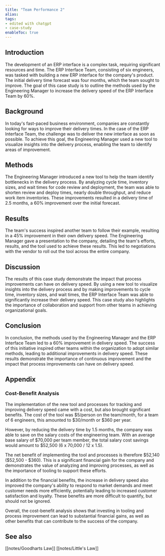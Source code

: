 ```yaml
---
title: "Team Performance 2"
alias:
tags:
- edited with chatgpt
- case-study
enableToc: true
---
```


## Introduction
The development of an ERP interface is a complex task, requiring significant resources and time. The ERP Interface Team, consisting of six engineers, was tasked with building a new ERP interface for the company's product. The initial delivery time forecast was four months, which the team sought to improve. The goal of this case study is to outline the methods used by the Engineering Manager to increase the delivery speed of the ERP Interface Team by 60%.

## Background
In today's fast-paced business environment, companies are constantly looking for ways to improve their delivery times. In the case of the ERP Interface Team, the challenge was to deliver the new interface as soon as possible. To achieve this goal, the Engineering Manager used a new tool to visualize insights into the delivery process, enabling the team to identify areas of improvement.

## Methods
The Engineering Manager introduced a new tool to help the team identify bottlenecks in the delivery process. By analyzing cycle time, inventory sizes, and wait times for code review and deployment, the team was able to shorten review and deploy times, nearly double throughput, and reduce work item inventories. These improvements resulted in a delivery time of 2.5 months, a 60% improvement over the initial forecast.

## Results
The team's success inspired another team to follow their example, resulting in a 45% improvement in their own delivery speed. The Engineering Manager gave a presentation to the company, detailing the team's efforts, results, and the tool used to achieve these results. This led to negotiations with the vendor to roll out the tool across the entire company.

## Discussion
The results of this case study demonstrate the impact that process improvements can have on delivery speed. By using a new tool to visualize insights into the delivery process and by making improvements to cycle time, inventory sizes, and wait times, the ERP Interface Team was able to significantly increase their delivery speed. This case study also highlights the importance of collaboration and support from other teams in achieving organizational goals.

## Conclusion
In conclusion, the methods used by the Engineering Manager and the ERP Interface Team led to a 60% improvement in delivery speed. The success of this initiative inspired other teams within the organization to adopt similar methods, leading to additional improvements in delivery speed. These results demonstrate the importance of continuous improvement and the impact that process improvements can have on delivery speed.

## Appendix

### Cost-Benefit Analysis
The implementation of the new tool and processes for tracking and improving delivery speed came with a cost, but also brought significant benefits. The cost of the tool was \$5/person on the team/month, for a team of 6 engineers, this amounted to \$30/month or \$360 per year.

However, by reducing the delivery time by 1.5 months, the company was able to save on the salary costs of the engineering team. With an average base salary of \$70,000 per team member, the total salary cost savings would amount to \$52,500 (6 x 70,000 / 12 x 1.5).

The net benefit of implementing the tool and processes is therefore \$52,140 (\$52,500 - \$360). This is a significant financial gain for the company and demonstrates the value of analyzing and improving processes, as well as the importance of tooling to support these efforts.

In addition to the financial benefits, the increase in delivery speed also improved the company's ability to respond to market demands and meet customer needs more efficiently, potentially leading to increased customer satisfaction and loyalty. These benefits are more difficult to quantify, but should not be ignored.

Overall, the cost-benefit analysis shows that investing in tooling and process improvement can lead to substantial financial gains, as well as other benefits that can contribute to the success of the company.

## See also

[[notes/Goodharts Law]]
[[notes/Little's Law]]